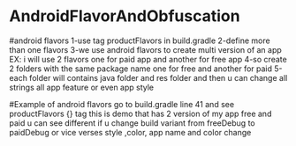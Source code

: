 # AndroidFlavorAndObfuscation

#android flavors
         1-use tag  productFlavors in build.gradle
         2-define more than one flavors
         3-we use android flavors to create multi version of an app
         EX: i will use 2 flavors one for paid app and another for free app
         4-so create 2 folders with the same package name one for free and another for paid
         5-each folder will contains java folder and res folder and
         then u can change all strings all app feature or even app style

#Example of android flavors go to build.gradle line 41 and see  productFlavors {} tag
this is demo that has 2 version of my app free and paid u can see different if u change build variant from
freeDebug to paidDebug or vice verses style ,color, app name and color change
